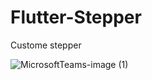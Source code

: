 # Flutter-Stepper
Custome stepper

![MicrosoftTeams-image (1)](https://github.com/vipinmtvipin/Flutter-Stepper/assets/57891925/b041d3a4-6eca-46f5-9909-de520eb14c47)
